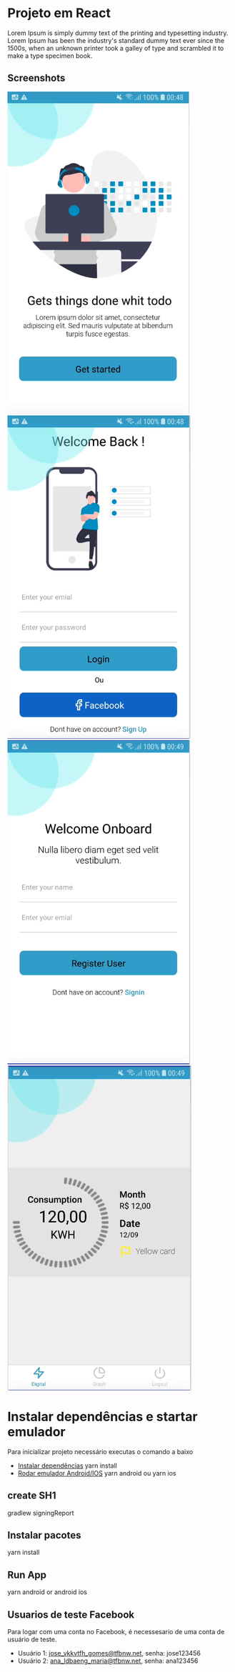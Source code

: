 # Projeto em React

Lorem Ipsum is simply dummy text of the printing and typesetting industry. Lorem Ipsum has been the industry's standard dummy text ever since the 1500s, when an unknown printer took a galley of type and scrambled it to make a type specimen book.

## Screenshots

![Splash](../screenshots/app-1.PNG?raw=true "Splash")
![SigIn](../screenshots/App-2.PNG "SigIn")
![SignUp](../screenshots/App-3.PNG "SignUp")
![Home](../screenshots/App-4.PNG "Home")

# Instalar dependências e startar emulador 

Para inicializar projeto  necessário executas o comando a baixo

- [Instalar dependências](https://classic.yarnpkg.com/lang/en/docs/install/#windows-stable) yarn install
- [Rodar emulador Android/IOS](https://yarnpkg.com/package/android-versions) yarn android ou yarn ios


## create SH1
gradlew signingReport

## Instalar pacotes

yarn install

## Run App

yarn android or android ios

## Usuarios de teste Facebook

Para logar com uma conta no Facebook, é necessesario de uma conta de usuário de teste.
- Usuário 1: jose_vkkvtfh_gomes@tfbnw.net, senha: jose123456	 
- Usuário 2: ana_ldbaeng_maria@tfbnw.net, senha: ana123456
